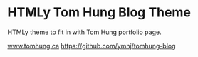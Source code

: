 # HTMLy Tom Hung Blog Theme

HTMLy theme to fit in with Tom Hung portfolio page.

www.tomhung.ca
https://github.com/ymnj/tomhung-blog
